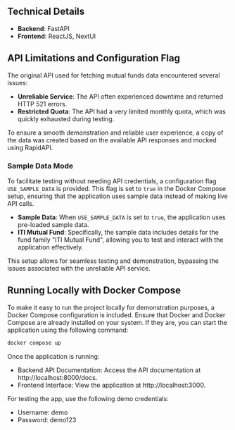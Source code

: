 
## Technical Details
- **Backend**: FastAPI
- **Frontend**: ReactJS, NextUI

## API Limitations and Configuration Flag

The original API used for fetching mutual funds data encountered several issues:
- **Unreliable Service**: The API often experienced downtime and returned HTTP 521 errors.
- **Restricted Quota**: The API had a very limited monthly quota, which was quickly exhausted during testing.

To ensure a smooth demonstration and reliable user experience, a copy of the data was created based on the available API responses and mocked using RapidAPI.

### Sample Data Mode

To facilitate testing without needing API credentials, a configuration flag `USE_SAMPLE_DATA` is provided. This flag is set to `true` in the Docker Compose setup, ensuring that the application uses sample data instead of making live API calls.

- **Sample Data**: When `USE_SAMPLE_DATA` is set to `true`, the application uses pre-loaded sample data.
- **ITI Mutual Fund**: Specifically, the sample data includes details for the fund family "ITI Mutual Fund", allowing you to test and interact with the application effectively.

This setup allows for seamless testing and demonstration, bypassing the issues associated with the unreliable API service.

## Running Locally with Docker Compose

To make it easy to run the project locally for demonstration purposes, a Docker Compose configuration is included. Ensure that Docker and Docker Compose are already installed on your system. If they are, you can start the application using the following command:

```bash
docker compose up
```

Once the application is running:
- Backend API Documentation: Access the API documentation at http://localhost:8000/docs.
- Frontend Interface: View the application at http://localhost:3000.

For testing the app, use the following demo credentials:
- Username: demo
- Password: demo123
